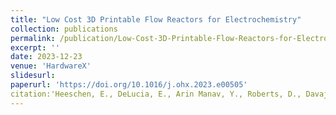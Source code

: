 ```yaml
---
title: "Low Cost 3D Printable Flow Reactors for Electrochemistry"
collection: publications
permalink: /publication/Low-Cost-3D-Printable-Flow-Reactors-for-Electrochemistry
excerpt: ''
date: 2023-12-23
venue: 'HardwareX'
slidesurl: 
paperurl: 'https://doi.org/10.1016/j.ohx.2023.e00505'
citation:'Heeschen, E., DeLucia, E., Arin Manav, Y., Roberts, D., Davaji, B., & Barecka, M. H. (2024). Low cost 3D printable flow reactors for electrochemistry. HardwareX, 17. doi:10.1016/j.ohx.2023.e00505'
---
```

